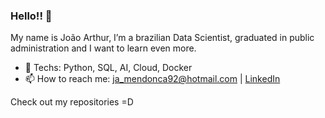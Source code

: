 ### Hello!! 👋

My name is João Arthur, I’m a brazilian Data Scientist, graduated in public administration and I want to learn even more.

- 🤔 Techs: Python, SQL, AI, Cloud, Docker
- 📫 How to reach me: ja_mendonca92@hotmail.com | [LinkedIn](www.linkedin.com/in/joao-arthur-mendonca/)

Check out my repositories =D

<!--
**Joao-arthur92/Joao-arthur92** is a ✨ _special_ ✨ repository because its `README.md` (this file) appears on your GitHub profile.

Here are some ideas to get you started:

- 🔭 I’m currently working on ...
- 🌱 I’m currently learning ...
- 👯 I’m looking to collaborate on ...
- 🤔 I’m looking for help with ...
- 💬 Ask me about ...
- 📫 How to reach me: ...
- 😄 Pronouns: ...
- ⚡ Fun fact: ...
-->
